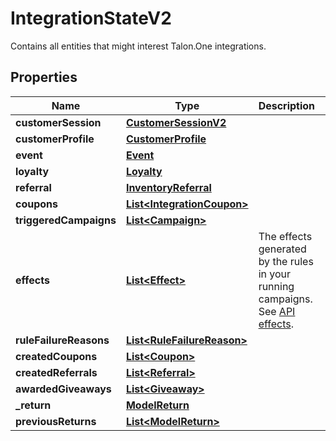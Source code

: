 

# IntegrationStateV2

Contains all entities that might interest Talon.One integrations. 
## Properties

Name | Type | Description | Notes
------------ | ------------- | ------------- | -------------
**customerSession** | [**CustomerSessionV2**](CustomerSessionV2.md) |  |  [optional]
**customerProfile** | [**CustomerProfile**](CustomerProfile.md) |  |  [optional]
**event** | [**Event**](Event.md) |  |  [optional]
**loyalty** | [**Loyalty**](Loyalty.md) |  |  [optional]
**referral** | [**InventoryReferral**](InventoryReferral.md) |  |  [optional]
**coupons** | [**List&lt;IntegrationCoupon&gt;**](IntegrationCoupon.md) |  |  [optional]
**triggeredCampaigns** | [**List&lt;Campaign&gt;**](Campaign.md) |  |  [optional]
**effects** | [**List&lt;Effect&gt;**](Effect.md) | The effects generated by the rules in your running campaigns. See [API effects](https://docs.talon.one/docs/dev/integration-api/api-effects). | 
**ruleFailureReasons** | [**List&lt;RuleFailureReason&gt;**](RuleFailureReason.md) |  |  [optional]
**createdCoupons** | [**List&lt;Coupon&gt;**](Coupon.md) |  | 
**createdReferrals** | [**List&lt;Referral&gt;**](Referral.md) |  | 
**awardedGiveaways** | [**List&lt;Giveaway&gt;**](Giveaway.md) |  |  [optional]
**_return** | [**ModelReturn**](ModelReturn.md) |  |  [optional]
**previousReturns** | [**List&lt;ModelReturn&gt;**](ModelReturn.md) |  |  [optional]



